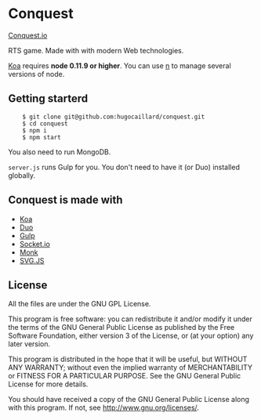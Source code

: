 # Conquest

[Conquest.io](http://conquest.io)


RTS game.
Made with with modern Web technologies.

[Koa](http://koajs.com/) requires **node 0.11.9 or higher**.
You can use [n](https://www.npmjs.org/package/n) to manage several versions of node.

## Getting starterd

```
    $ git clone git@github.com:hugocaillard/conquest.git
    $ cd conquest
    $ npm i
    $ npm start
```

You also need to run MongoDB.

`server.js` runs Gulp for you. You don't need to have it (or Duo) installed globally.

## Conquest is made with

- [Koa](https://github.com/koajs/koa)
- [Duo](https://github.com/duojs/duo)
- [Gulp](https://github.com/gulpjs/gulp)
- [Socket.io](https://github.com/Automattic/socket.io)
- [Monk](https://github.com/Automattic/monk)
- [SVG.JS](https://github.com/wout/svg.js)


## License

All the files are under the GNU GPL License.

This program is free software: you can redistribute it and/or modify
it under the terms of the GNU General Public License as published by
the Free Software Foundation, either version 3 of the License, or
(at your option) any later version.

This program is distributed in the hope that it will be useful,
but WITHOUT ANY WARRANTY; without even the implied warranty of
MERCHANTABILITY or FITNESS FOR A PARTICULAR PURPOSE.  See the
GNU General Public License for more details.

You should have received a copy of the GNU General Public License
along with this program.  If not, see <http://www.gnu.org/licenses/>.


